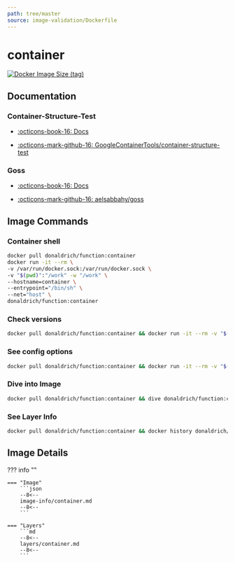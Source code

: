 ```yaml
---
path: tree/master
source: image-validation/Dockerfile
---
```


# container

[![Docker Image Size (tag)](https://img.shields.io/docker/image-size/donaldrich/function/container?color=blue&label=donaldrich/function:container&logo=docker&style=flat-square)](https://hub.docker.com/r/donaldrich/function/container)

## Documentation

### Container-Structure-Test

- [:octicons-book-16: Docs](https://github.com/GoogleContainerTools/container-structure-test#readme)

- [:octicons-mark-github-16: GoogleContainerTools/container-structure-test](https://github.com/GoogleContainerTools/container-structure-test)

### Goss

- [:octicons-book-16: Docs](https://github.com/aelsabbahy/goss/blob/master/docs/manual.md)

- [:octicons-mark-github-16: aelsabbahy/goss](https://github.com/aelsabbahy/goss)

## Image Commands

### Container shell

```sh
docker pull donaldrich/function:container
docker run -it --rm \
-v /var/run/docker.sock:/var/run/docker.sock \
-v "$(pwd)":"/work" -w "/work" \
--hostname=container \
--entrypoint="/bin/sh" \
--net="host" \
donaldrich/function:container
```

### Check versions

```sh
docker pull donaldrich/function:container && docker run -it --rm -v "$(pwd):/src" donaldrich/function:container validate
```

### See config options

```sh
docker pull donaldrich/function:container && docker run -it --rm -v "$(pwd):/src" donaldrich/function:container help
```

### Dive into Image

```sh
docker pull donaldrich/function:container && dive donaldrich/function:container
```

### See Layer Info

```sh
docker pull donaldrich/function:container && docker history donaldrich/function:container
```

## Image Details

??? info ""

    === "Image"
        ```json
        --8<--
        image-info/container.md
        --8<--
        ```

    === "Layers"
        ```md
        --8<--
        layers/container.md
        --8<--
        ```
